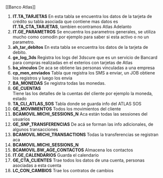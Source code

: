 [[Banco Atlas]]

1. **IT.TA_TARJETAS**
	En esta tabla se encuentra los datos de la tarjeta de crédito su tabla asociada que contiene mas datos es **IT.TA_CTA_TARJETAS**, tambien econtramos Atlas Adelanto
2. **IT.GE_PARAMETROS**	
	Se encuentra los parametros generales, se utiliza mucho como comodín por ejemplo  para saber si esta activo o no un parametro.
3. **ah_tar_debitos**
	En esta tabla se encuentra los datos de la tarjeta de debito.
4. **ge_log_3ds**
	Registra los logs del 3dscure que es un servicio de Bancard para compras realizadas en el exterios con tarjetas de Atlas
5. **ba_vinculos**
	De aca se obtiene las personas vinculadas a una empresa
6.	**cp_men_enviados**
    Tabla que registra los SMS a enviar, un JOB obtiene los registros y luego los envia
7. **BA_MONEDAS**
    Se registra todas las monedas.
8. **GE_CUENTAS**	
    Tiene las los detalles de la cuentas del cliente por ejemplo la moneda, estado
9. **TA_CLI_ATLAS_SOS** 
    Tabla donde se guarda info del ATLAS SOS
10. **GE_MOVIMIENTOS**
	Todos los movimientos del cliente
11. **BCAMOVIL.MICHI_SESSIONS_N**
	Aca están todas las sessiones del usuarios
12. **GE_SNP_TRANSFERENCIAS**
    De acá se forman las info adicionales, de algunos transacciones
13. **BCAMOVIL.MICHI_TRANSACTIONS**
    Todas la transferencias se registran aca
14.  **BCAMOVIL.MICHI_SESSIONS_N**
15. **BCAMOVIL.BW_AGE_CONTACTOS**
    Almacena los contactos 
16. **IT.GE_CALENDARIOS**
    Guarda el calendario
17. **GE_CTA_CLIENTES**
	Trae todos los datos de una cuenta, personas asociadas a esta cuenta
18. **LC_CON_CAMBIOS**
	Trae los contratos de cambios